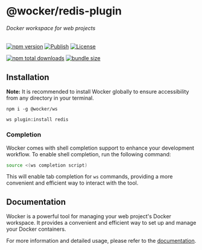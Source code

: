 # @wocker/redis-plugin

###### Docker workspace for web projects

[![npm version](https://img.shields.io/npm/v/@wocker/redis-plugin.svg)](https://www.npmjs.com/package/@wocker/redis-plugin)
[![Publish](https://github.com/kearisp/wocker-redis-plugin/actions/workflows/publish-latest.yml/badge.svg?event=release)](https://github.com/kearisp/wocker-redis-plugin/actions/workflows/publish-latest.yml)
[![License](https://img.shields.io/npm/l/@wocker/redis-plugin)](https://github.com/kearisp/wocker-redis-plugin/blob/main/LICENSE)

[![npm total downloads](https://img.shields.io/npm/dt/@wocker/redis-plugin.svg)](https://www.npmjs.com/package/@wocker/redis-plugin)
[![bundle size](https://img.shields.io/bundlephobia/minzip/@wocker/redis-plugin)](https://bundlephobia.com/package/@wocker/redis-plugin)

## Installation

**Note:** It is recommended to install Wocker globally to ensure accessibility from any directory in your terminal.

```shell
npm i -g @wocker/ws
```

```shell
ws plugin:install redis
```


### Completion

Wocker comes with shell completion support to enhance your development workflow. To enable shell completion, run the following command:

```bash
source <(ws completion script)
```

This will enable tab completion for `ws` commands, providing a more convenient and efficient way to interact with the tool.


## Documentation

Wocker is a powerful tool for managing your web project's Docker workspace. It provides a convenient and efficient way to set up and manage your Docker containers.

For more information and detailed usage, please refer to the [documentation](https://kearisp.github.io/wocker).

